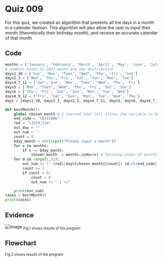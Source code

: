 # Quiz 009
For this quiz, we created an algorithm that presents all the days in a month in a calender fashion. This algorithm will also allow the user to input their month (theoretically their birthday month), and receive an accurate calendar of that month

## Code

```py
months = ['January', 'February', 'March', 'April', 'May', 'June', 'July', 'August', 'September', 'October', 'November', 'December']
# numbers based on 2023 month and day distribution
days1_10 = ['Sun', 'Mon', "Tues", "Wed", 'Thu', 'Fri', 'Sat']
days2_3 = ['Wed', 'Thu', 'Fri', 'Sat', 'Sun', 'Mon', 'Tue']
days4_7_11 = ['Sat','Sun', 'Mon', "Tues", "Wed", 'Thu', 'Fri']
days5 = ['Mon', "Tues", "Wed", 'Thu', 'Fri', 'Sat', 'Sun']
days6 = ['Thu', 'Fri', 'Sat', 'Sun', 'Mon', 'Tue', 'Wed']
days8_9_12 = ['Fri', 'Sat', 'Sun', 'Mon', 'Tue', 'Wed', 'Thu']
days = [days1_10, days2_3, days2_3, days4_7_11, days5, days6, days4_7_11, days8_9_12, days8_9_12, days1_10, days4_7_11, days8_9_12]

def bestMonth():
    global chosen_month # I learned that this allows the variable to be used in all for loops
    end_code = "\033[00m"
    red = "\33[0;31m"
    out_day = ""
    out_num = ''
    count = 0
    bday_month = str(input("Please input a month"))
    for x in months:
        if x == bday_month:
            chosen_month  = months.index(x) # fetching index of months to fetch index of days and connect to which list to use
    for d in range(1,32):
        out_num += f" {red}{days[chosen_month][count]} {d:2}{end_code} ".center(0)
        count += 1
        if count > 6:
            count = 0
            out_num += " | \n"

    print(out_num)
case1 = bestMonth()
print(case1)
```

## Evidence
![image](https://github.com/Amine-Itani/Unit-1/assets/123438294/24b7790a-2326-4f04-ab52-a8b60ebbe71a)
<sub>Fig.1 shows results of the program

## Flowchart

<sub>Fig.2 shows results of the program

